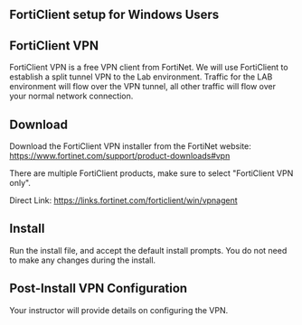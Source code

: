 FortiClient setup for Windows Users
-----------------------------------

FortiClient VPN
---------------

FortiClient VPN is a free VPN client from FortiNet.
We will use FortiClient to establish a split tunnel VPN to the Lab environment.
Traffic for the LAB environment will flow over the VPN tunnel, all other traffic will flow over your normal network connection.

Download
--------

Download the FortiClient VPN installer from the FortiNet website: https://www.fortinet.com/support/product-downloads#vpn

There are multiple FortiClient products, make sure to select "FortiClient VPN only".

Direct Link: https://links.fortinet.com/forticlient/win/vpnagent

Install
-------

Run the install file, and accept the default install prompts.
You do not need to make any changes during the install.

Post-Install VPN Configuration
------------------------------

Your instructor will provide details on configuring the VPN.
